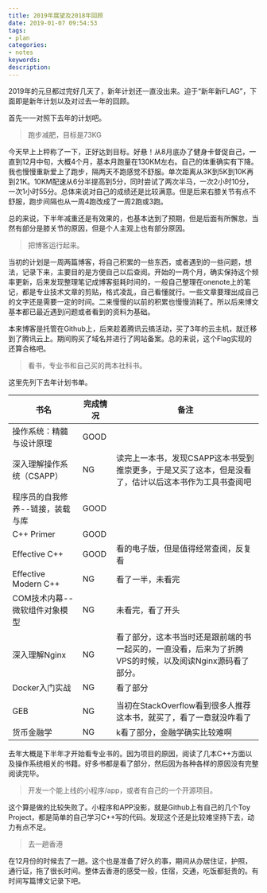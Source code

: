 ```yaml
---
title: 2019年展望及2018年回顾
date: 2019-01-07 09:54:53
tags:
- plan
categories:
- notes
keywords:
description:
---
```


2019年的元旦都过完好几天了，新年计划还一直没出来。迫于“新年新FLAG”，下面即是新年计划以及对过去一年的回顾。

首先一一对照下去年的计划吧。

> 跑步减肥，目标是73KG

今天早上上秤称了一下，正好达到目标。好悬！从8月底办了健身卡督促自己，一直到12月中旬，大概4个月，基本月跑量在130KM左右。自己的体重确实有下降。我也慢慢重新爱上了跑步，隔两天不跑感觉不舒服。单次距离从3K到5K到10K再到21K。10KM配速从6分半提高到5分，同时尝试了两次半马，一次2小时10分，一次1小时55分。总体来说对自己的成绩还是比较满意。但是后来右膝关节有点不舒服，跑步间隔也从一周4跑改成了一周2跑或3跑。

总的来说，下半年减重还是有效果的，也基本达到了预期，但是后面有所懈怠，当然有部分是膝关节的原因，但是个人主观上也有部分原因。

>  把博客运行起来。 

当初的计划是一周两篇博客，将自己积累的一些东西，或者遇到的一些问题，想法，记录下来，主要目的是方便自己以后查阅。开始的一两个月，确实保持这个频率更新，后来发现整理笔记成博客挺耗时间的，一般自己整理在onenote上的笔记，都是专业技术文章的剪贴，格式凌乱，自己看懂就行。一些文章要理出成自己的文字还是需要一定的时间。二来慢慢的以前的积累也慢慢消耗了。所以后来博文基本都已最近遇到问题或者看到的资料为基础。

本来博客是托管在Github上，后来趁着腾讯云搞活动，买了3年的云主机，就迁移到了腾讯云上。期间购买了域名并进行了网站备案。总的来说，这个Flag实现的还算合格吧。

> 看书，专业书和自己买的两本社科书。

这里先列下去年计划书单。

| 书名                             | 完成情况 | 备注 |
| -------------------------------- | -------- | ---- |
| 操作系统：精髓与设计原理         | GOOD |  |
| 深入理解操作系统（CSAPP）  | NG   | 读完上一本书，发现CSAPP这本书受到推崇更多，于是又买了这本，但是没看了，估计以后这本书作为工具书查阅吧 |
| 程序员的自我修养--链接，装载与库 | GOOD |  |
| C++ Primer                       | GOOD |      |
| Effective C++                    | GOOD | 看的电子版，但是值得经常查阅，反复看 |
| Effective Modern C++             | NG | 看了一半，未看完 |
| COM技术内幕--微软组件对象模型    | NG | 未看完，看了开头 |
| 深入理解Nginx                    | NG | 看了部分，这本书当时还是跟前端的书一起买的，一直没看，后来为了折腾VPS的时候，以及阅读Nginx源码看了部分。 |
| Docker入门实战                   | NG | 看了部分 |
|                                  |          |      |
| GEB                              | NG | 当初在StackOverflow看到很多人推荐这本书，就买了，看了一章就没咋看了 |
| 货币金融学                       | NG | k看了部分，金融学确实比较难啊 |

去年大概是下半年才开始看专业书的。因为项目的原因，阅读了几本C++方面以及操作系统相关的书籍。好多书都是看了部分，然后因为各种各样的原因没有完整阅读完毕。

> 开发一个能上线的小程序/app，或者有自己的一个开源项目。

这个算是做的比较失败了。小程序和APP没影，就是Github上有自己的几个Toy Project，都是简单的自己学习C++写的代码。发现这个还是比较难坚持下去，动力有点不足。

> 去一趟香港

在12月份的时候去了一趟。这个也是准备了好久的事，期间从办居住证，护照，通行证，拖了很长时间。整体去香港的感受一般，住宿，交通，吃饭都挺贵的。有时间写篇博文记录下吧。



